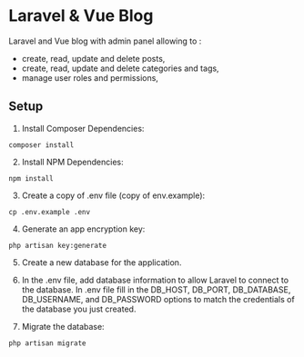 # Laravel & Vue Blog

Laravel and Vue blog with admin panel allowing to :
- create, read, update and delete posts,
- create, read, update and delete categories and tags,
- manage user roles and permissions,


## Setup

1. Install Composer Dependencies:
```
composer install
```
2. Install NPM Dependencies:
```
npm install
```
3. Create a copy of .env file (copy of env.example):
```
cp .env.example .env
```
4. Generate an app encryption key:
```
php artisan key:generate
```
5. Create a new database for the application.

6. In the .env file, add database information to allow Laravel to connect to the database. 
In .env file fill in the DB_HOST, DB_PORT, DB_DATABASE, DB_USERNAME, and DB_PASSWORD options to match the credentials of the database you just created.

7. Migrate the database:
```
php artisan migrate
```